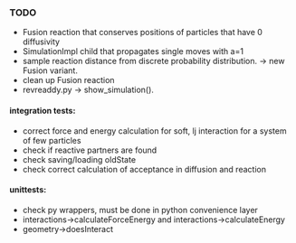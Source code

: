 ### TODO
* Fusion reaction that conserves positions of particles that have 0 diffusivity
* SimulationImpl child that propagates single moves with a=1
* sample reaction distance from discrete probability distribution. -> new Fusion variant.
* clean up Fusion reaction
* revreaddy.py ->  show_simulation().

#### integration tests:
* correct force and energy calculation for soft, lj interaction for a system of few particles
* check if reactive partners are found
* check saving/loading oldState
* check correct calculation of acceptance in diffusion and reaction

#### unittests:
* check py wrappers, must be done in python convenience layer
* interactions->calculateForceEnergy and interactions->calculateEnergy
* geometry->doesInteract
